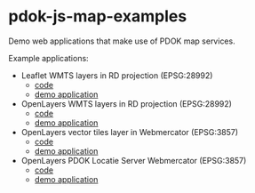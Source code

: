 # pdok-js-map-examples

Demo web applications that make use of PDOK map services.

Example applications:

- Leaflet WMTS layers in RD projection (EPSG:28992)
    - [code](./leaflet-wmts-epsg28992/README.md)
    - [demo application](https://arbakker.github.io/pdok-js-map-examples/leaflet-wmts-epsg28992/index.html)
- OpenLayers WMTS layers in RD projection (EPSG:28992)
    - [code](./openlayers-wmts-epsg28992/README.md)
    - [demo application](https://arbakker.github.io/pdok-js-map-examples/openlayers-wmts-epsg28992/index.html)
- OpenLayers vector tiles layer in Webmercator (EPSG:3857)
    - [code](./openlayers-mvt-epsg3857/README.md)
    - [demo application](https://arbakker.github.io/pdok-js-map-examples/openlayers-mvt-epsg3857/index.html)
- OpenLayers PDOK Locatie Server Webmercator (EPSG:3857)
    - [code](./openlayers-locatie-server/README.md)
    - [demo application](https://arbakker.github.io/pdok-js-map-examples/openlayers-locatie-server/index.html)

